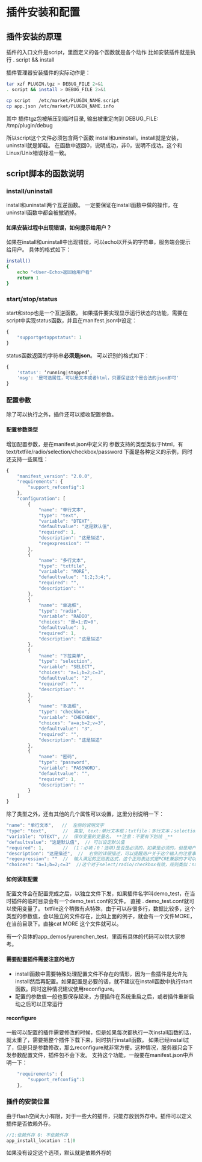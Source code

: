 
# 插件安装和配置

## 插件安装的原理
插件的入口文件是script，里面定义的各个函数就是各个动作
比如安装插件就是执行 . script && install

插件管理器安装插件的实际动作是：
```bash
tar xzf PLUGIN.tgz > DEBUG_FILE 2>&1
. script && install > DEBUG_FILE 2>&1

cp script	/etc/market/PLUGIN_NAME.script
cp app.json	/etc/market/PLUGIN_NAME.info
``` 
其中 插件tgz包被解压到临时目录, 输出被重定向到 DEBUG_FILE: /tmp/plugin/debug

所以script这个文件必须包含两个函数 install和uninstall。install就是安装，uninstall就是卸载。
在函数中返回0，说明成功，非0，说明不成功。这个和Linux/Unix错误标准一致。

## script脚本的函数说明

### install/uninstall
install和uninstall两个互逆函数。
一定要保证在install函数中做的操作，在uninstall函数中都会被撤销掉。

#### 如果安装过程中出现错误，如何提示给用户？
如果在install和uninstall中出现错误，可以echo以<User-Echo>开头的字符串，服务端会提示给用户。
具体的格式如下：
```bash
install()
{
    echo "<User-Echo>返回给用户看"
    return 1
}
```

### start/stop/status
start和stop也是一个互逆函数。
如果插件要实现显示运行状态的功能，需要在script中实现status函数，并且在manifest.json中设定：
```javascript
{
    "supportgetappstatus": 1
}
````
status函数返回的字符串**必须是json**。
可以识别的格式如下：
```javascript
{
    'status': ‘running|stopped’,
    'msg': '是可选属性，可以是文本或者html，只要保证这个是合法的json即可'
}
```


### 配置参数

除了可以执行之外，插件还可以接收配置参数。

#### 配置参数类型
增加配置参数，是在manifest.json中定义的
参数支持的类型类似于html，有text/txtfile/radio/selection/checkbox/password
下面是各种定义的示例，同时还支持一些属性：

```javascript
{
    "manifest_version": "2.0.0",
    "requirements": {
        "support_refconfig":1
    },
    "configuration": [
        {
            "name": "单行文本",
            "type": "text",
            "variable": "DTEXT",
            "defaultvalue": "这是默认值",
            "required": 1,
            "description": "这是描述",
            "regexpression": ""
        },
        {
            "name": "多行文本",
            "type": "txtfile",
            "variable": "MORE",
            "defaultvalue": "1;2;3;4;",
            "required": "",
            "description": ""
        },
        {
            "name": "单选框",
            "type": "radio",
            "variable": "RADIO",
            "choices": "是=1;否=0",
            "defaultvalue": 1,
            "required": 1,
            "description": "这是描述"
        },
        {
            "name": "下拉菜单",
            "type": "selection",
            "variable": "SELECT",
            "choices": "a=1;b=2;c=3",
            "defaultvalue": "2",
            "required": "",
            "description": ""
        },
        {
            "name": "多选框",
            "type": "checkbox",
            "variable": "CHECKBOX",
            "choices": "a=a;b=2;v=3",
            "defaultvalue": "3",
            "required": "",
            "description": "这是描述"
        },
        {
            "name": "密码",
            "type": "password",
            "variable": "PASSWORD",
            "defaultvalue": "",
            "required": 1,
            "description": ""
        }
    ]
}
```

除了类型之外，还有其他的几个属性可以设置，这里分别说明一下：
```javascript
"name": "单行文本",   //  左侧的说明文字
"type": "text",      //  类型, text:单行文本框；txtfile：多行文本；selection：下拉框；radio：单选框；checkbox：多选框；
"variable": "DTEXT", //  保存变量的变量名， **注意：不要有下划线 _**
"defaultvalue": "这是默认值",  // 可以设定默认值 
"required": 1,       //  (1：必填；0：选填)是否是必须的，如果是必须的，但是用户没有填，就不会完成配置这个流程。 
"description": "这是描述",  //  右侧的详细描述，可以提醒用户关于这个输入的注意事项或者规则
"regexpression": ""  //  输入满足的正则表达式，这个正则表达式是PCRE兼容的才可以。正则匹配用户所填数据("/^正则$/")，或使用is_ip(是否是ip)、is_port(是否是端口号)
"choices": "a=1;b=2;c=3"  //这个对于select/radio/checkbox有效，规则类似：name=value;name1=value1
```
#### 如何读取配置
配置文件会在配置完成之后，以独立文件下发，如果插件名字叫demo_test，在当时插件的临时目录会有一个demo_test.conf的文件。 直接 . demo_test.conf就可以使用变量了。
txtfile这个稍微有点特殊，由于可以存很多行，数据比较多，这个类型的参数值，会以独立的文件存在，比如上面的例子，就会有一个文件MORE，在当前目录下。直接cat MORE
这个文件就可以。

有一个具体的app_demos/yurenchen_test，里面有具体的代码可以供大家参考。

#### 需要配置插件需要注意的地方
* install函数中需要特殊处理配置文件不存在的情形，因为一些插件是允许先install然后再配置。如果配置是必要的话，就不建议在install函数中执行start函数。同时这种情况建议使用reconfigure。
* 配置的参数值一般也要保存起来，方便插件在系统重启之后，或者插件重新启动之后可以正常运行

#### reconfigure
一般可以配置的插件需要修改的时候，但是如果每次都执行一次install函数的话，就太重了，需要把整个插件下载下来，同时执行install函数。
如果已经install过了，但是只是参数修改，那么reconfigure就非常方便。这种情况，服务器只会下发参数配置文件，插件包不会下发。
支持这个功能，一般要在manifest.json中声明一下：
```javascript
    "requirements": {
        "support_refconfig":1
    },
```

### 插件的安装位置
由于flash空间大小有限，对于一些大的插件，只能存放到外存中。插件可以定义插件是否依赖外存。
```javascript
//1:依赖外存 0: 不依赖外存
app_install_location ：1|0
```
如果没有设定这个选项，默认就是依赖外存的

